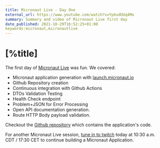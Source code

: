 ```yaml
---
title: Micronaut Live - Day One
external_url: https://www.youtube.com/watch?v=YpkxdUUq4Mo
summary: Summary and video of Micronaut Live first day
date_published: 2021-10-29T16:52:25+01:00
keywords:micronaut,micronautlive
---
```


# [%title]

The first day of [Micronaut Live](https://sergiodelamo.com/blog/micronaut-live-introduction.html) was fun. We covered:

- Micronaut application generation with [launch.micronaut.io](https://launch.micronaut.io)
- Github Repository creation
- Continuous integration with Github Actions
- DTOs Validation Testing
- Health Check endpoint
- Problem+JSON for Error Processing
- Open API documentation generation.
- Route HTTP Body payload validation. 

Checkout the [Github repository](https://github.com/micronaut-advocacy/micronaut-live-newsletter/) which contains the application's code.

For another Micronaut Live session, [tune in to twitch](https://twitch.tv/micronautfw) today at 10:30 a.m. CDT / 17:30 CET to continue building a Micronaut Application. 